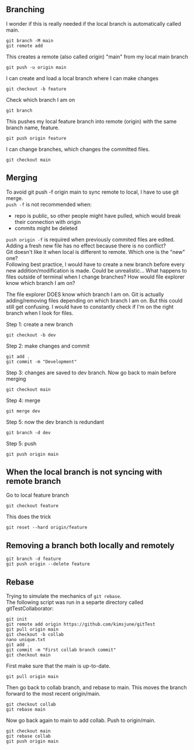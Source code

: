 ## Branching
I wonder if this is really needed if the local branch is automatically called main.  
```
git branch -M main
git remote add
```

This creates a remote (also called origin) "main" from my local main branch   
```
git push -u origin main
```

I can create and load a local branch where I can make changes  
```
git checkout -b feature
```

Check which branch I am on  
```
git branch
```

This pushes my local feature branch into remote (origin) with the same branch name, feature.  
```
git push origin feature
```

I can change branches, which changes the committed files.  
```
git checkout main
```

## Merging
To avoid git push -f origin main to sync remote to local, I have to use git merge.  
`push -f` is not recommended when: 
- repo is public, so other people might have pulled, which would break their connection with origin
- commits might be deleted

`push origin -f` is required when previously commited files are edited.  
Adding a fresh new file has no effect because there is no conflict?   
Git doesn't like it when local is different to remote. Which one is the "new" one?  
Following best practice, I would have to create a new branch before every new addition/modification is made. Could be unrealistic... 
What happens to files outside of terminal when I change branches? How would file explorer know which branch I am on?
  
The file explorer DOES know which branch I am on. Git is actually adding/removing files depending on which branch I am on. 
But this could still get confusing. I would have to constantly check if I'm on the right branch when I look for files. 

Step 1: create a new branch  
```
git checkout -b dev
```

Step 2: make changes and commit  
```
git add . 
git commit -m "Development"
```
Step 3: changes are saved to dev branch. Now go back to main before merging  
```
git checkout main
```

Step 4: merge  
```
git merge dev
```

Step 5: now the dev branch is redundant  
```
git branch -d dev
```

Step 5: push  
```
git push origin main
```

## When the local branch is not syncing with remote branch
Go to local feature branch  
```
git checkout feature
``` 

This does the trick  
```
git reset --hard origin/feature
```

## Removing a branch both locally and remotely
```
git branch -d feature
git push origin --delete feature
```

## Rebase
Trying to simulate the mechanics of `git rebase`.  
The following script was run in a separte directory called gitTestCollaborator:  
```
git init
git remote add origin https://github.com/kimsjune/gitTest
git pull origin main
git checkout -b collab
nano unique.txt
git add . 
git commit -m "First collab branch commit"
git checkout main
```
First make sure that the main is up-to-date.  
```
git pull origin main 
```
Then go back to collab branch, and rebase to main. This moves the branch forward to the most recent origin/main.  
```
git checkout collab
git rebase main
```
Now go back again to main to add collab. Push to origin/main.  
```
git checkout main
git rebase collab
git push origin main
```

